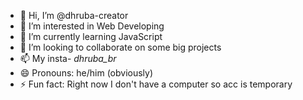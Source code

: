 - 👋 Hi, I’m @dhruba-creator
- 👀 I’m interested in Web Developing 
- 🌱 I’m currently learning JavaScript 
- 💞️ I’m looking to collaborate on some big projects
- 📫 My insta- _dhruba_br_
- 😄 Pronouns: he/him (obviously)
- ⚡ Fun fact: Right now I don't have a computer so acc is temporary

<!---
dhruba-creator/dhruba-creator is a ✨ special ✨ repository because its `README.md` (this file) appears on your GitHub profile.
You can click the Preview link to take a look at your changes.
--->
